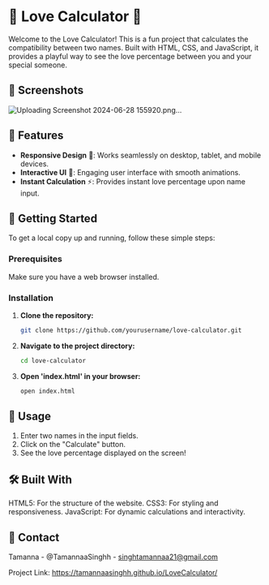 # 💖 Love Calculator 💖

Welcome to the Love Calculator! This is a fun project that calculates the compatibility between two names. Built with HTML, CSS, and JavaScript, it provides a playful way to see the love percentage between you and your special someone.


## 📸 Screenshots
![Uploading Screenshot 2024-06-28 155920.png…]()

## 🌟 Features

- **Responsive Design** 📱: Works seamlessly on desktop, tablet, and mobile devices.
- **Interactive UI** 🎨: Engaging user interface with smooth animations.
- **Instant Calculation** ⚡: Provides instant love percentage upon name input.

## 🚀 Getting Started

To get a local copy up and running, follow these simple steps:

### Prerequisites

Make sure you have a web browser installed.

### Installation

1. **Clone the repository:**
   ```bash
   git clone https://github.com/yourusername/love-calculator.git
   ```

2. **Navigate to the project directory:**
   ```bash
   cd love-calculator
   ```

3. **Open 'index.html' in your browser:**
   ```bash
   open index.html
   ```

## 🎉 Usage
1. Enter two names in the input fields.
2. Click on the "Calculate" button.
3. See the love percentage displayed on the screen!
   
## 🛠️ Built With
HTML5: For the structure of the website.
CSS3: For styling and responsiveness.
JavaScript: For dynamic calculations and interactivity.

## 📧 Contact
Tamanna - @TamannaaSinghh - singhtamannaa21@gmail.com

Project Link: https://tamannaasinghh.github.io/LoveCalculator/






